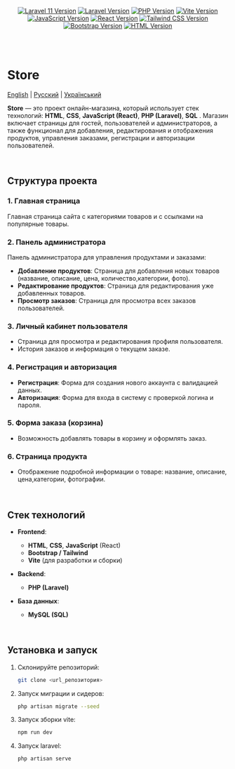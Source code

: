 <p align="center">
  <a href="https://packagist.org/packages/laravel/framework"><img src="https://img.shields.io/badge/laravel-10.0.0-red" alt="Laravel 11 Version"></a>
  <a href="https://packagist.org/packages/laravel/framework"><img src="https://img.shields.io/packagist/v/laravel/framework" alt="Laravel Version"></a>
  <a href="https://www.php.net/"><img src="https://img.shields.io/badge/php-8.3-blue" alt="PHP Version"></a>
  <a href="https://vitejs.dev/"><img src="https://img.shields.io/badge/vite-4.0.4-orange" alt="Vite Version"></a>
  <a href="https://developer.mozilla.org/en-US/docs/Web/JavaScript"><img src="https://img.shields.io/badge/js-ES2024-yellow" alt="JavaScript Version"></a>
  <a href="https://react.dev/"><img src="https://img.shields.io/badge/react-18.2.0-blue" alt="React Version"></a>
  <a href="https://tailwindcss.com/"><img src="https://img.shields.io/badge/tailwindcss-3.3.4-blueviolet" alt="Tailwind CSS Version"></a>
  <a href="https://getbootstrap.com/"><img src="https://img.shields.io/badge/bootstrap-5.3.1-blue" alt="Bootstrap Version"></a>
  <a href="https://developer.mozilla.org/en-US/docs/Web/HTML"><img src="https://img.shields.io/badge/html-5-orange" alt="HTML Version"></a>
</p>


<br/>
<br/>

# Store

[English](README.md) | [Русский](README.ru.md) | [Український](README.ua.md)

<strong>Store</strong> — это проект онлайн-магазина, который использует стек технологий: **HTML**, **CSS**, **JavaScript (React)**, **PHP (Laravel)**, **SQL** . Магазин включает страницы для гостей, пользователей и администраторов, а также функционал для добавления, редактирования и отображения продуктов, управления заказами, регистрации и авторизации пользователей.

<br/>

## Структура проекта

### 1. Главная страница
Главная страница сайта с категориями товаров и с ссылками на популярные товары.

### 2. Панель администратора
Панель администратора для управления продуктами и заказами:
- **Добавление продуктов**: Страница для добавления новых товаров (название, описание, цена, количество,категории, фото).
- **Редактирование продуктов**: Страница для редактирования уже добавленных товаров.
- **Просмотр заказов**: Страница для просмотра всех заказов пользователей.

### 3. Личный кабинет пользователя
- Страница для просмотра и редактирования профиля пользователя.
- История заказов и информация о текущем заказе.

### 4. Регистрация и авторизация
- **Регистрация**: Форма для создания нового аккаунта с валидацией данных.
- **Авторизация**: Форма для входа в систему с проверкой логина и пароля.

### 5. Форма заказа (корзина)
- Возможность добавлять товары в корзину и оформлять заказ.

### 6. Страница продукта
- Отображение подробной информации о товаре: название, описание, цена,категории, фотографии.


<br/>

## Стек технологий

- **Frontend**:
  - **HTML**, **CSS**, **JavaScript** (React)
  - **Bootstrap / Tailwind**
  - **Vite** (для разработки и сборки)

- **Backend**:
  - **PHP (Laravel)**

- **База данных**:
  - **MySQL (SQL)**

<br/>

## Установка и запуск

1. Склонируйте репозиторий:
   ```bash
   git clone <url_репозитория>

2. Запуск миграции и сидеров:
   ```bash
   php artisan migrate --seed

3. Запуск зборки vite:
   ```bash
   npm run dev

4. Запуск laravel:
   ```bash
   php artisan serve
